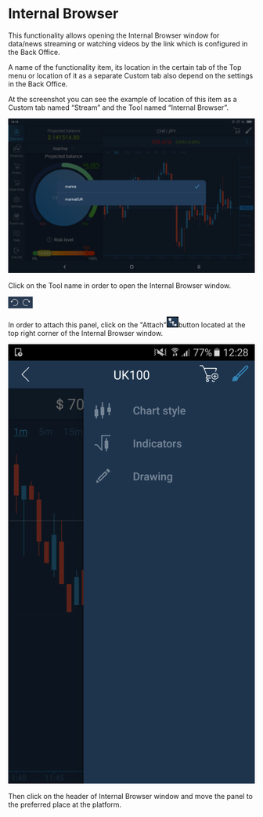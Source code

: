 # Internal Browser

This functionality allows opening the Internal Browser window for data/news streaming or watching videos by the link which is configured in the Back Office. 

A name of the functionality item, its location in the certain tab of the Top menu or location of it as a separate Custom tab also depend on the settings in the Back Office.

At the screenshot you can see the example of location of this item as a Custom tab named “Stream” and the Tool named “Internal Browser”.

![](../../../.gitbook/assets/1%20%285%29.png)

Click on the Tool name in order to open the Internal Browser window.

![](../../../.gitbook/assets/2%20%2855%29.png)

In order to attach this panel, click on the "Attach"![](../../../.gitbook/assets/3%20%2837%29.png)button located at the top right corner of the Internal Browser window. 

![](../../../.gitbook/assets/4%20%2843%29.png)

Then click on the header of Internal Browser window and move the panel to the preferred place at the platform.



